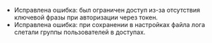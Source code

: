 - Исправлена ошибка: был ограничен доступ из-за отсутствия ключевой фразы при авторизации через токен.
- Исправлена ошибка: при сохранении в настройках файла лога слетали группы пользователей в доступах.
